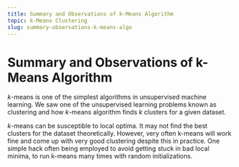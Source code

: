 ```yaml
---
title: Summary and Observations of k-Means Algorithm
topic: k-Means Clustering
slug: summary-observations-k-means-algo
---
```


# Summary and Observations of k-Means Algorithm

$k$-means is one of the simplest algorithms in unsupervised machine learning. We saw one of the unsupervised learning problems known as clustering and how $k$-means algorithm finds $k$ clusters for a given dataset.

$k$-means can be susceptible to local optima. It may not find the best clusters for the dataset theoretically. However, very often k-means will work fine and come up with very good clustering despite this in practice. One simple hack often being employed to avoid getting stuck in bad local minima, to run k-means many times with random initializations.